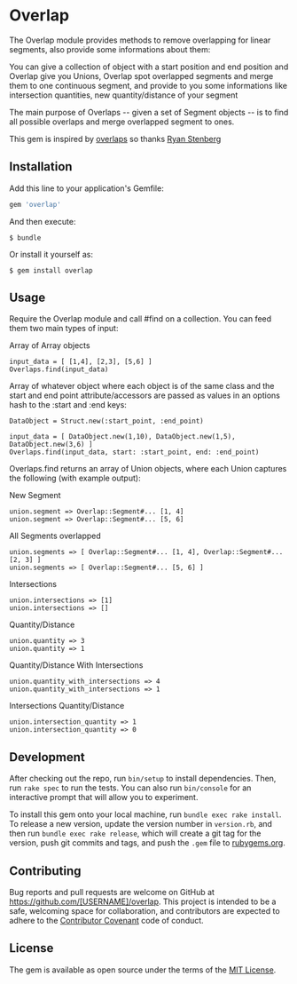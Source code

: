 # Overlap

The Overlap module provides methods to remove overlapping for linear segments, also provide some informations about them:

You can give a collection of object with a start position and end position and Overlap give you Unions, Overlap spot overlapped segments and merge them to one continuous segment, and provide to you some informations like intersection quantities, new quantity/distance of your segment

The main purpose of Overlaps -- given a set of Segment objects -- is to find all possible overlaps and merge overlapped segment to ones.

This gem is inspired by [overlaps](https://github.com/h0tl33t/overlaps) so thanks [Ryan Stenberg](https://github.com/h0tl33t)

## Installation

Add this line to your application's Gemfile:

```ruby
gem 'overlap'
```

And then execute:

    $ bundle

Or install it yourself as:

    $ gem install overlap

## Usage

Require the Overlap module and call #find on a collection. You can feed them two main types of input:

Array of Array objects

    input_data = [ [1,4], [2,3], [5,6] ]
    Overlaps.find(input_data)

Array of whatever object where each object is of the same class and the start and end point attribute/accessors are passed as values in an options hash to the :start and :end keys:

    DataObject = Struct.new(:start_point, :end_point)

    input_data = [ DataObject.new(1,10), DataObject.new(1,5), DataObject.new(3,6) ]
    Overlaps.find(input_data, start: :start_point, end: :end_point)

Overlaps.find returns an array of Union objects, where each Union captures the following (with example output):

  New Segment

    union.segment => Overlap::Segment#... [1, 4]
    union.segment => Overlap::Segment#... [5, 6]

  All Segments overlapped

    union.segments => [ Overlap::Segment#... [1, 4], Overlap::Segment#... [2, 3] ]
    union.segments => [ Overlap::Segment#... [5, 6] ]

  Intersections

    union.intersections => [1]
    union.intersections => []

  Quantity/Distance

    union.quantity => 3
    union.quantity => 1

  Quantity/Distance With Intersections

    union.quantity_with_intersections => 4
    union.quantity_with_intersections => 1

  Intersections Quantity/Distance

    union.intersection_quantity => 1
    union.intersection_quantity => 0

## Development

After checking out the repo, run `bin/setup` to install dependencies. Then, run `rake spec` to run the tests. You can also run `bin/console` for an interactive prompt that will allow you to experiment.

To install this gem onto your local machine, run `bundle exec rake install`. To release a new version, update the version number in `version.rb`, and then run `bundle exec rake release`, which will create a git tag for the version, push git commits and tags, and push the `.gem` file to [rubygems.org](https://rubygems.org).

## Contributing

Bug reports and pull requests are welcome on GitHub at https://github.com/[USERNAME]/overlap. This project is intended to be a safe, welcoming space for collaboration, and contributors are expected to adhere to the [Contributor Covenant](http://contributor-covenant.org) code of conduct.


## License

The gem is available as open source under the terms of the [MIT License](http://opensource.org/licenses/MIT).
